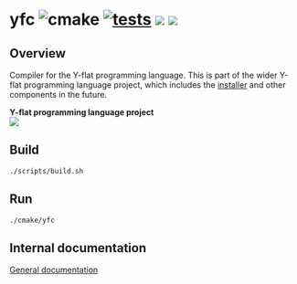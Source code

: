 # yfc ![cmake](https://img.shields.io/github/workflow/status/y-flat/yfc/cmake) [![tests](https://github.com/y-flat/yfc/actions/workflows/test.yml/badge.svg)](https://github.com/y-flat/yfc/actions/workflows/test.yml) <img src="https://img.shields.io/tokei/lines/github/adamhutchings/yfc"> <img src="https://img.shields.io/github/languages/code-size/adamhutchings/yfc"> 

## Overview
Compiler for the Y-flat programming language. This is part of the wider Y-flat
programming language project, which includes the [installer](https://github.com/y-flat/yfin)
and other components in the future.

**Y-flat programming language project** <br/>
[<img src="https://img.shields.io/discord/922177071290134628?label=Discord&logo=discord&logoColor=white&color=red">](https://discord.gg/yMsQ4qcZ9J)

## Build
```
./scripts/build.sh
```

## Run
```
./cmake/yfc
```

## Internal documentation
[General documentation](https://github.com/y-flat/yfc/blob/main/docs/compiler-design.md)
